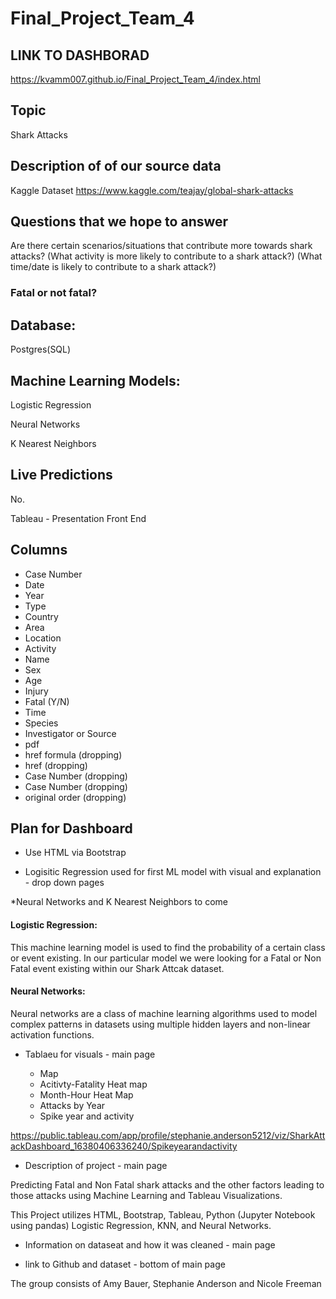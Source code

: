 # Final_Project_Team_4

## LINK TO DASHBORAD
https://kvamm007.github.io/Final_Project_Team_4/index.html 

## Topic 
Shark Attacks 

## Description of of our source data 
Kaggle Dataset
https://www.kaggle.com/teajay/global-shark-attacks

## Questions that we hope to answer
Are there certain scenarios/situations that contribute more towards shark attacks?
(What activity is more likely to contribute to a shark attack?)
(What time/date is likely to contribute to a shark attack?)
### Fatal or not fatal?

## Database: 
Postgres(SQL)

## Machine Learning Models:
Logistic Regression

Neural Networks 

K Nearest Neighbors 


## Live Predictions
No.

Tableau - Presentation Front End

## Columns
- Case Number
- Date
- Year
- Type
- Country
- Area
- Location
- Activity
- Name
- Sex 
- Age
- Injury
- Fatal (Y/N)
- Time
- Species 
- Investigator or Source
- pdf
- href formula (dropping)
- href (dropping)
- Case Number (dropping)
- Case Number (dropping)
- original order (dropping)

## Plan for Dashboard

- Use HTML via Bootstrap

- Logisitic Regression used for first ML model with visual and explanation - drop down pages

*Neural Networks and K Nearest Neighbors to come

#### Logistic Regression: 
This machine learning model is used to find the probability of a certain class or event existing. In our particular model we were looking for a Fatal or Non Fatal event existing within our Shark Attcak dataset. 

#### Neural Networks:

Neural networks are a class of machine learning algorithms used to model complex patterns in datasets using multiple hidden layers and non-linear activation functions. 

- Tablaeu for visuals - main page
 
   * Map 
   * Acitivty-Fatality Heat map 
   * Month-Hour Heat Map
   * Attacks by Year
   * Spike year and activity

https://public.tableau.com/app/profile/stephanie.anderson5212/viz/SharkAttackDashboard_16380406336240/Spikeyearandactivity

- Description of project - main page

Predicting Fatal and Non Fatal shark attacks and the other factors leading to those attacks using Machine Learning and Tableau Visualizations.

This Project utilizes HTML, Bootstrap, Tableau, Python (Jupyter Notebook using pandas) Logistic Regression, KNN, and Neural Networks. 

- Information on dataseat and how it was cleaned - main page

- link to Github and dataset - bottom of main page

The group consists of Amy Bauer, Stephanie Anderson and Nicole Freeman
